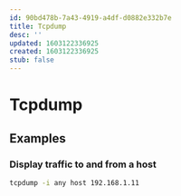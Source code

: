 ```yaml
---
id: 90bd478b-7a43-4919-a4df-d0882e332b7e
title: Tcpdump
desc: ''
updated: 1603122336925
created: 1603122336925
stub: false
---
```


# Tcpdump

## Examples

### Display traffic to and from a host
```sh
tcpdump -i any host 192.168.1.11
```